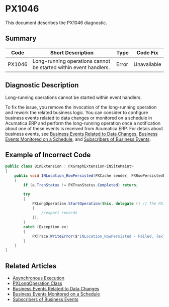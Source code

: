 # PX1046
This document describes the PX1046 diagnostic.

## Summary

| Code   | Short Description                                                | Type  | Code Fix    | 
| ------ | ---------------------------------------------------------------- | ----- | ----------- | 
| PX1046 | Long-running operations cannot be started within event handlers. | Error | Unavailable |

## Diagnostic Description
Long-running operations cannot be started within event handlers.

To fix the issue, you remove the invocation of the long-running operation and rework the related business logic. You can consider to configure business events related to data changes or monitored on a schedule in Acumatica ERP and perform the long-running operation once a notification about one of these events is received from Acumatica ERP. For detais about business events, see [Business Events Related to Data Changes](https://help.acumatica.com/Help?ScreenId=ShowWiki&pageid=83582d78-a752-4175-af4f-3cec6150aca0), [Business Events Monitored on a Schedule](https://help.acumatica.com/Help?ScreenId=ShowWiki&pageid=85c42962-1673-41f7-a895-5ec94b1467ca), and [Subscribers of Business Events](https://help.acumatica.com/Help?ScreenId=ShowWiki&pageid=6d9e5b08-164d-4eb8-82a6-a41136a3b8cf).

## Example of Incorrect Code

```C#
public class BinExtension : PXGraphExtension<INSiteMaint>
{
    public void INLocation_RowPersisted(PXCache sender, PXRowPersistedEventArgs e)
    {
        if (e.TranStatus != PXTranStatus.Completed) return;

        try
        {
            PXLongOperation.StartOperation(this, delegate () // The PX1046 error is displayed for this line.
            {
                //export records
            });
        }
        catch (Exception ex)
        {
            PXTrace.WriteError($"INLocation_RowPersisted - Failed. {ex}");
        }
    }
}
```

## Related Articles

 - [Asynchronous Execution](https://help.acumatica.com/Help?ScreenId=ShowWiki&pageid=3e8c46fa-54a8-4f9c-9353-aa559c346215)
 - [PXLongOperation Class](https://help.acumatica.com/Help?ScreenId=ShowWiki&pageid=80f43327-6672-79c8-6f6c-051330483112)
 - [Business Events Related to Data Changes](https://help.acumatica.com/Help?ScreenId=ShowWiki&pageid=83582d78-a752-4175-af4f-3cec6150aca0)
 - [Business Events Monitored on a Schedule](https://help.acumatica.com/Help?ScreenId=ShowWiki&pageid=85c42962-1673-41f7-a895-5ec94b1467ca)
 - [Subscribers of Business Events](https://help.acumatica.com/Help?ScreenId=ShowWiki&pageid=6d9e5b08-164d-4eb8-82a6-a41136a3b8cf)